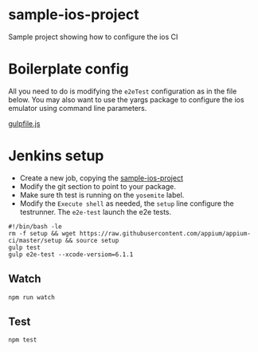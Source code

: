 sample-ios-project
===================

Sample project showing how to configure the ios CI

# Boilerplate config

All you need to do is modifying the `e2eTest` configuration as in the file below. You may also want
to use the yargs package to configure the ios emulator using command line parameters.

[gulpfile.js](https://github.com/appium/appium-ci/blob/master/sample-ios-project/gulpfile.js)

# Jenkins setup

- Create a new job, copying the [sample-ios-project](https://team-appium.ci.cloudbees.com/view/Appium%20Libs/job/sample-ios-project/)
- Modify the git section to point to your package.
- Make sure th test is running on the `yosemite` label.
- Modify the `Execute shell` as needed, the `setup` line configure the testrunner. The `e2e-test` launch the e2e tests.

```
#!/bin/bash -le
rm -f setup && wget https://raw.githubusercontent.com/appium/appium-ci/master/setup && source setup
gulp test
gulp e2e-test --xcode-versiom=6.1.1
```

## Watch

```
npm run watch
```

## Test

```
npm test
```
